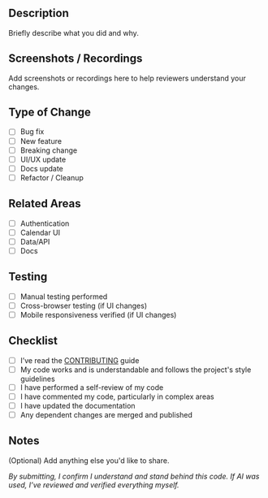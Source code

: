 <!--
Thanks for contributing to analog.now!
Please follow the template below.
Keep it clear and concise. Remove any section that doesn’t apply.
-->

## Description

Briefly describe what you did and why.

## Screenshots / Recordings

Add screenshots or recordings here to help reviewers understand your changes.

## Type of Change

- [ ] Bug fix
- [ ] New feature
- [ ] Breaking change
- [ ] UI/UX update
- [ ] Docs update
- [ ] Refactor / Cleanup

## Related Areas

- [ ] Authentication
- [ ] Calendar UI
- [ ] Data/API
- [ ] Docs

## Testing

- [ ] Manual testing performed
- [ ] Cross-browser testing (if UI changes)
- [ ] Mobile responsiveness verified (if UI changes)

## Checklist

- [ ] I’ve read the [CONTRIBUTING](https://github.com/analogdotnow/Analog/blob/main/CONTRIBUTING.md) guide
- [ ] My code works and is understandable and follows the project's style guidelines
- [ ] I have performed a self-review of my code
- [ ] I have commented my code, particularly in complex areas
- [ ] I have updated the documentation
- [ ] Any dependent changes are merged and published

## Notes

(Optional) Add anything else you'd like to share.

_By submitting, I confirm I understand and stand behind this code. If AI was used, I’ve reviewed and verified everything myself._
